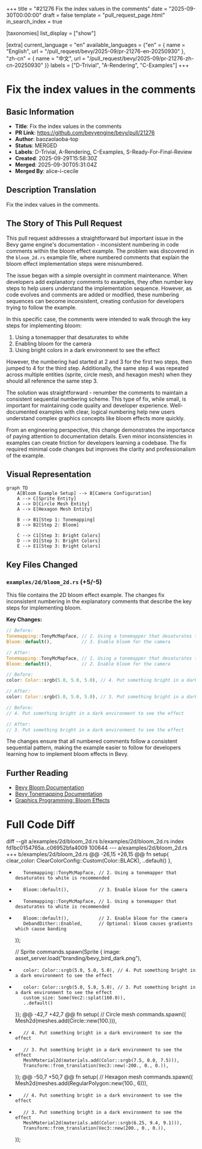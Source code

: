 +++
title = "#21276 Fix the index values in the comments"
date = "2025-09-30T00:00:00"
draft = false
template = "pull_request_page.html"
in_search_index = true

[taxonomies]
list_display = ["show"]

[extra]
current_language = "en"
available_languages = {"en" = { name = "English", url = "/pull_request/bevy/2025-09/pr-21276-en-20250930" }, "zh-cn" = { name = "中文", url = "/pull_request/bevy/2025-09/pr-21276-zh-cn-20250930" }}
labels = ["D-Trivial", "A-Rendering", "C-Examples"]
+++

# Fix the index values in the comments

## Basic Information
- **Title**: Fix the index values in the comments
- **PR Link**: https://github.com/bevyengine/bevy/pull/21276
- **Author**: baozaolaoba-top
- **Status**: MERGED
- **Labels**: D-Trivial, A-Rendering, C-Examples, S-Ready-For-Final-Review
- **Created**: 2025-09-29T15:58:30Z
- **Merged**: 2025-09-30T05:31:04Z
- **Merged By**: alice-i-cecile

## Description Translation
Fix the index values in the comments.

## The Story of This Pull Request

This pull request addresses a straightforward but important issue in the Bevy game engine's documentation - inconsistent numbering in code comments within the bloom effect example. The problem was discovered in the `bloom_2d.rs` example file, where numbered comments that explain the bloom effect implementation steps were misnumbered.

The issue began with a simple oversight in comment maintenance. When developers add explanatory comments to examples, they often number key steps to help users understand the implementation sequence. However, as code evolves and comments are added or modified, these numbering sequences can become inconsistent, creating confusion for developers trying to follow the example.

In this specific case, the comments were intended to walk through the key steps for implementing bloom:
1. Using a tonemapper that desaturates to white
2. Enabling bloom for the camera  
3. Using bright colors in a dark environment to see the effect

However, the numbering had started at 2 and 3 for the first two steps, then jumped to 4 for the third step. Additionally, the same step 4 was repeated across multiple entities (sprite, circle mesh, and hexagon mesh) when they should all reference the same step 3.

The solution was straightforward - renumber the comments to maintain a consistent sequential numbering scheme. This type of fix, while small, is important for maintaining code quality and developer experience. Well-documented examples with clear, logical numbering help new users understand complex graphics concepts like bloom effects more quickly.

From an engineering perspective, this change demonstrates the importance of paying attention to documentation details. Even minor inconsistencies in examples can create friction for developers learning a codebase. The fix required minimal code changes but improves the clarity and professionalism of the example.

## Visual Representation

```mermaid
graph TD
    A[Bloom Example Setup] --> B[Camera Configuration]
    A --> C[Sprite Entity]
    A --> D[Circle Mesh Entity]
    A --> E[Hexagon Mesh Entity]
    
    B --> B1[Step 1: Tonemapping]
    B --> B2[Step 2: Bloom]
    
    C --> C1[Step 3: Bright Colors]
    D --> D1[Step 3: Bright Colors]
    E --> E1[Step 3: Bright Colors]
```

## Key Files Changed

### `examples/2d/bloom_2d.rs` (+5/-5)

This file contains the 2D bloom effect example. The changes fix inconsistent numbering in the explanatory comments that describe the key steps for implementing bloom.

**Key Changes:**

```rust
// Before:
Tonemapping::TonyMcMapface, // 2. Using a tonemapper that desaturates to white is recommended
Bloom::default(),           // 3. Enable bloom for the camera

// After:
Tonemapping::TonyMcMapface, // 1. Using a tonemapper that desaturates to white is recommended
Bloom::default(),           // 2. Enable bloom for the camera
```

```rust
// Before:
color: Color::srgb(5.0, 5.0, 5.0), // 4. Put something bright in a dark environment to see the effect

// After:
color: Color::srgb(5.0, 5.0, 5.0), // 3. Put something bright in a dark environment to see the effect
```

```rust
// Before:
// 4. Put something bright in a dark environment to see the effect

// After:
// 3. Put something bright in a dark environment to see the effect
```

The changes ensure that all numbered comments follow a consistent sequential pattern, making the example easier to follow for developers learning how to implement bloom effects in Bevy.

## Further Reading

- [Bevy Bloom Documentation](https://docs.rs/bevy/latest/bevy/core_pipeline/bloom/struct.Bloom.html)
- [Bevy Tonemapping Documentation](https://docs.rs/bevy/latest/bevy/core_pipeline/tonemapping/enum.Tonemapping.html)
- [Graphics Programming: Bloom Effects](https://learnopengl.com/Advanced-Lighting/Bloom)

# Full Code Diff
diff --git a/examples/2d/bloom_2d.rs b/examples/2d/bloom_2d.rs
index fd1bc0154765a..c06952bfa4009 100644
--- a/examples/2d/bloom_2d.rs
+++ b/examples/2d/bloom_2d.rs
@@ -26,15 +26,15 @@ fn setup(
             clear_color: ClearColorConfig::Custom(Color::BLACK),
             ..default()
         },
-        Tonemapping::TonyMcMapface, // 2. Using a tonemapper that desaturates to white is recommended
-        Bloom::default(),           // 3. Enable bloom for the camera
+        Tonemapping::TonyMcMapface, // 1. Using a tonemapper that desaturates to white is recommended
+        Bloom::default(),           // 2. Enable bloom for the camera
         DebandDither::Enabled,      // Optional: bloom causes gradients which cause banding
     ));
 
     // Sprite
     commands.spawn(Sprite {
         image: asset_server.load("branding/bevy_bird_dark.png"),
-        color: Color::srgb(5.0, 5.0, 5.0), // 4. Put something bright in a dark environment to see the effect
+        color: Color::srgb(5.0, 5.0, 5.0), // 3. Put something bright in a dark environment to see the effect
         custom_size: Some(Vec2::splat(160.0)),
         ..default()
     });
@@ -42,7 +42,7 @@ fn setup(
     // Circle mesh
     commands.spawn((
         Mesh2d(meshes.add(Circle::new(100.))),
-        // 4. Put something bright in a dark environment to see the effect
+        // 3. Put something bright in a dark environment to see the effect
         MeshMaterial2d(materials.add(Color::srgb(7.5, 0.0, 7.5))),
         Transform::from_translation(Vec3::new(-200., 0., 0.)),
     ));
@@ -50,7 +50,7 @@ fn setup(
     // Hexagon mesh
     commands.spawn((
         Mesh2d(meshes.add(RegularPolygon::new(100., 6))),
-        // 4. Put something bright in a dark environment to see the effect
+        // 3. Put something bright in a dark environment to see the effect
         MeshMaterial2d(materials.add(Color::srgb(6.25, 9.4, 9.1))),
         Transform::from_translation(Vec3::new(200., 0., 0.)),
     ));